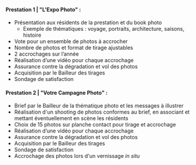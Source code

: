 #### Prestation 1 | **"L'Expo Photo"** :
- Présentation aux résidents de la prestation et du book photo
	- Exemple de thématiques : voyage, portraits, architecture, saisons, histoire
- Vote pour un ensemble de photos à accrocher
- Nombre de photos et format de tirage ajustables
- 2 accrochages sur l’année
- Réalisation d’une vidéo pour chaque accrochage
- Assurance contre la dégradation et vol des photos
- Acquisition par le Bailleur des tirages
- Sondage de satisfaction

#### Prestation 2 | **"Votre Campagne Photo"** :
- Brief par le Bailleur de la thématique photo et les messages à illustrer
- Réalisation d'un shooting de photos conformes au brief, en associant et mettant éventuellement en scène les résidents
- Choix de 15 photos sur planche contact pour tirage et accrochage
- Réalisation d’une vidéo pour chaque accrochage
- Assurance contre la dégradation et vol des photos
- Acquisition par le Bailleur des tirages
- Sondage de satisfaction
- Accrochage des photos lors d'un vernissage <em>in situ</em>

